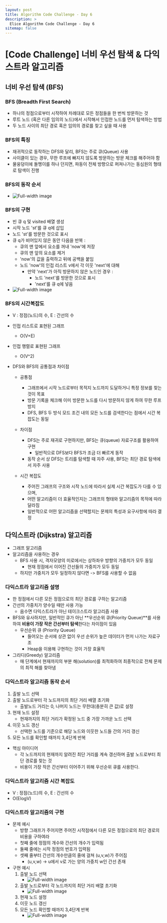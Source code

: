 ```yaml
---
layout: post
title: Algorithm Code Challenge - Day 6
description: >
  Elice Algorithm Code Challenge - Day 6
sitemap: false
---
```


# [Code Challenge] 너비 우선 탐색 & 다익스트라 알고리즘

## 너비 우선 탐색 (BFS)

### BFS (Breadth First Search)
- 하나의 정점으로부터 시작하여 차례대로 모든 정점들을 한 번씩 방문하는 것
- 루트 노드 (혹은 다른 임의의 노드)에서 시작해서 인접한 노드를 먼저 탐색하는 방법
- 두 노드 사이의 최단 경로 혹은 임의의 경로를 찾고 싶을 때 사용

### BFS의 특징
- 재귀적으로 동작하는 DFS와 달리, BFS는 주로 큐(Queue) 사용
- 사이클이 있는 경우, 무한 루프에 빠지지 않도록 방문하는 방문 체크를 해주어야 함
- 물웅덩이에 돌멩이를 하나 던지면, 파동이 전체 방향으로 퍼져나가는 동심원의 형태로 탐색이 진행

### BFS의 동작 순서
- ![Full-width image](/algorithm/image/day6_image.png)

### BFS의 구현
- 빈 큐 q 및 visited 배열 생성
- 시작 노드 'st'를 큐 q에 삽입
- 노드 'st'를 방문한 것으로 표시
- 큐 q가 비어있지 않은 동안 다음을 반복 :
    - 큐의 맨 앞에서 요소를 꺼내 'now'에 저장
    - 큐의 맨 앞의 요소를 제거
    - 'now'의 값을 출력하고 뒤에 공백을 붙임
    - 노드 'now'의 인접 리스트 v에서 각 이웃 'next'에 대해
        - 만약 'next'가 아직 방문하지 않은 노드인 경우 :
            - 노드 'next'를 방문한 것으로 표시
            - 'next'를 큐 q에 넣음
- ![Full-width image](/algorithm/image/day6_image-1.png)

### BFS의 시간복잡도
- V : 정점(노드)의 수, E : 간선의 수
- 인접 리스트로 표현된 그래프
    - O(V+E)
- 인접 행렬로 표현된 그래프
    - O(V^2)

- DFS와 BFS의 공통점과 차이점
    - 공통점
        - 그래프에서 시작 노드로부터 목적지 노드까지 도달하거니 특정 정보를 찾는 것이 목표
        - 방문 기록을 체크해 이미 방문한 노드를 다시 방문하지 않게 하여 무한 루프 방지
        - DFS, BFS 두 방식 모드 조건 내의 모든 노드를 검색한다는 점에서 시간 복잡도는 동일

    - 차이점
        - DFS는 주로 재귀로 구현하지만, BFS는 큐(queue) 자료구조를 활용하여 구현
            - 일반적으로 DFS보다 BFS가 조금 더 빠르게 동작
        - 동작 순서 상 DFS는 트리를 탐색할 때 자주 사용, BFS는 최단 경로 탐색에서 자주 사용

    - 시간 복잡도
        - 주어진 그래프의 구조와 시작 노드에 따라서 실제 시간 복잡도가 다를 수 있으며, 
        - 어떤 알고리즘이 더 효율적인지는 그래프의 형태와 알고리즘의 목적에 따라 달라짐
        - 일반적으로 어떤 알고리즘을 선택할지는 문제의 특성과 요구사항에 따라 결정


## 다익스트라 (Dijkstra) 알고리즘
- 그래프 알고리즘
- 알고리즘을 사용하는 경우
    - BFS 사용 시, 격자모양의 미로에서는 상하좌우 방향의 가중치가 모두 동일
        - 현재 정점에서 이어진 간선들의 가중치가 모두 동일
    - 하지만 가중치가 모두 일정하지 않다면 -> BFS를 사용할 수 없음

### 다익스트라 알고리즘 설명
- 한 정점에서 다른 모든 정점으로의 최단 경로를 구하는 알고리즘
- 간선의 가중치가 양수일 때만 사용 가능
    - 음수면 다익스트라가 아닌 테이크스트라 알고리즘 사용
- BFS와 유사하지만, 일반적인 큐가 아닌 **우선순위 큐(Priority Queue)**를 사용하여 **비용이 가장 작은 간선부터 탐색**한다는 차이점이 있음
    - 우선순위 큐 (Priority Queue)
        - 들어오는 순서에 상관 없이 우선 순위가 높은 데이터가 먼저 나가는 자료구조
        - Heap을 이용해 구현하는 것이 가장 효율적
- <span style="color::red">그리디(Greedy) 알고리즘</span>
    - 매 단계에서 현재까지의 부분 해(solution)를 최적화하여 최종적으로 전체 문제의 최적 해를 찾아냄

### 다익스트라 알고리즘 동작 순서
1. 출발 노드 선택
2. 출발 노드로부터 각 노드까지의 최단 거리 배열 초기화
    - 출발노드 거리는 0, 나머지 노드는 무한대(충분히 큰 값)로 설정
3. 현재 노드 설정
    - 현재까지의 최단 거리가 확정된 노드 중 가장 가까운 노드 선택
4. 이웃 노드 갱신
    - 선택한 노드를 기준으로 해당 노드와 이웃한 노드들 간의 거리 갱신
5. 모든 노드를 확인할 때까지 3,4단계 반복

- 핵심 아이디어
    - 각 노드까지의 현재까지 알려진 최단 거리를 계속 갱신하며 출발 노드로부터 최단 경로를 찾는 것
    - 비용이 가장 작은 간선부터 이어주기 위해 우선순위 큐를 사용한다.

### 다익스트라 알고리즘 시간 복잡도
- V : 정점(노드)의 수, E : 간선의 수
- O(ElogV)

### 다익스트라 알고리즘의 구현
- 문제 예시
    - 방향 그래프가 주어지면 주어진 시작점에서 다른 모든 정점으로의 최단 경로의 비용을 구하여라
    - 첫째 줄에 정점의 개수와 간선의 개수가 입력됨
    - 둘째 줄에는 시작 정점의 번호가 입력됨
    - 셋째 줄부터 간선의 개수만큼의 줄에 걸쳐 (u,v,w)가 주어짐
        - (u,v,w) -> u에서 v로 가는 양의 가중치 w인 간선 존재
- 구현 예시
    1. 출발 노드 선택
        - ![Full-width image](/algorithm/image/day6_image-dijkstra-1.png)
    2. 출발 노드로부터 각 노드까지의 최단 거리 배열 초기화
        - ![Full-width image](/algorithm/image/day6_image-dijkstra-2.png)
    3. 현재 노드 설정
    4. 이웃 노드 갱신
    5. 모든 노드 확인할 때까지 3,4단계 반복
        - ![Full-width image](/algorithm/image/day6_image-dijkstra-3.png)